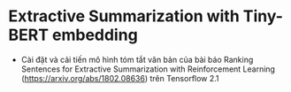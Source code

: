 # Extractive Summarization with Tiny-BERT embedding
- Cài đặt và cải tiến mô hình tóm tắt vãn bản của bài báo Ranking Sentences for Extractive Summarization with Reinforcement Learning (https://arxiv.org/abs/1802.08636) trên Tensorflow 2.1
